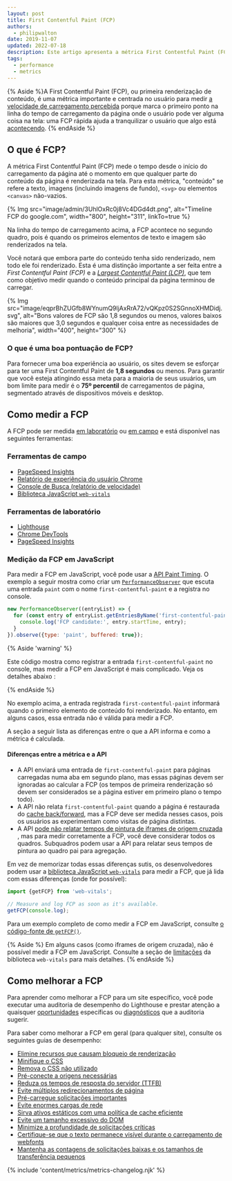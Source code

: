 ```yaml
---
layout: post
title: First Contentful Paint (FCP)
authors:
  - philipwalton
date: 2019-11-07
updated: 2022-07-18
description: Este artigo apresenta a métrica First Contentful Paint (FCP) e explica como medi-la
tags:
  - performance
  - metrics
---
```


{% Aside %}A First Contentful Paint (FCP), ou primeira renderização de conteúdo, é uma métrica importante e centrada no usuário para medir [a velocidade de carregamento percebida](/user-centric-performance-metrics/#types-of-metrics) porque marca o primeiro ponto na linha do tempo de carregamento da página onde o usuário pode ver alguma coisa na tela: uma FCP rápida ajuda a tranquilizar o usuário que algo está [acontecendo](/user-centric-performance-metrics/#questions). {% endAside %}

## O que é FCP?

A métrica First Contentful Paint (FCP) mede o tempo desde o início do carregamento da página até o momento em que qualquer parte do conteúdo da página é renderizada na tela. Para esta métrica, "conteúdo" se refere a texto, imagens (incluindo imagens de fundo), `<svg>` ou elementos `<canvas>` não-vazios.

{% Img src="image/admin/3UhlOxRc0j8Vc4DGd4dt.png", alt="Timeline FCP do google.com", width="800", height="311", linkTo=true %}

Na linha do tempo de carregamento acima, a FCP acontece no segundo quadro, pois é quando os primeiros elementos de texto e imagem são renderizados na tela.

Você notará que embora parte do conteúdo tenha sido renderizado, nem todo ele foi renderizado. Esta é uma distinção importante a ser feita entre a *First Contentful Paint (FCP)* e a *[Largest Contentful Paint (LCP)](/lcp/)*, que tem como objetivo medir quando o conteúdo principal da página terminou de carregar.

<picture>
  <source srcset="{{ "image/eqprBhZUGfb8WYnumQ9ljAxRrA72/V1mtKJenViYAhn05WxqR.svg" | imgix }}" media="(min-width: 640px)" width="400", height="100">
  {% Img src="image/eqprBhZUGfb8WYnumQ9ljAxRrA72/vQKpz0S2SGnnoXHMDidj.svg", alt="Bons valores de FCP são 1,8 segundos ou menos, valores baixos são maiores que 3,0 segundos e qualquer coisa entre as necessidades de melhoria", width="400", height="300" %}
</picture>

### O que é uma boa pontuação de FCP?

Para fornecer uma boa experiência ao usuário, os sites devem se esforçar para ter uma First Contentful Paint de **1,8 segundos** ou menos. Para garantir que você esteja atingindo essa meta para a maioria de seus usuários, um bom limite para medir é o **75º percentil** de carregamentos de página, segmentado através de dispositivos móveis e desktop.

## Como medir a FCP

A FCP pode ser medida [em laboratório](/user-centric-performance-metrics/#in-the-lab) ou [em campo](/user-centric-performance-metrics/#in-the-field) e está disponível nas seguintes ferramentas:

### Ferramentas de campo

- [PageSpeed Insights](https://pagespeed.web.dev/)
- [Relatório de experiência do usuário Chrome](https://developer.chrome.com/docs/crux/)
- [Console de Busca (relatório de velocidade)](https://webmasters.googleblog.com/2019/11/search-console-speed-report.html)
- [Biblioteca JavaScript `web-vitals`](https://github.com/GoogleChrome/web-vitals)

### Ferramentas de laboratório

- [Lighthouse](https://developer.chrome.com/docs/lighthouse/overview/)
- [Chrome DevTools](https://developer.chrome.com/docs/devtools/)
- [PageSpeed Insights](https://pagespeed.web.dev/)

### Medição da FCP em JavaScript

Para medir a FCP em JavaScript, você pode usar a [API Paint Timing](https://w3c.github.io/paint-timing/). O exemplo a seguir mostra como criar um [`PerformanceObserver`](https://developer.mozilla.org/docs/Web/API/PerformanceObserver) que escuta uma entrada `paint` com o nome `first-contentful-paint` e a registra no console.

```js
new PerformanceObserver((entryList) => {
  for (const entry of entryList.getEntriesByName('first-contentful-paint')) {
    console.log('FCP candidate:', entry.startTime, entry);
  }
}).observe({type: 'paint', buffered: true});
```

{% Aside 'warning' %}

Este código mostra como registrar a entrada `first-contentful-paint` no console, mas medir a FCP em JavaScript é mais complicado. Veja os detalhes abaixo :

{% endAside %}

No exemplo acima, a entrada registrada `first-contentful-paint` informará quando o primeiro elemento de conteúdo foi renderizado. No entanto, em alguns casos, essa entrada não é válida para medir a FCP.

A seção a seguir lista as diferenças entre o que a API informa e como a métrica é calculada.

#### Diferenças entre a métrica e a API

- A API enviará uma entrada de `first-contentful-paint` para páginas carregadas numa aba em segundo plano, mas essas páginas devem ser ignoradas ao calcular a FCP (os tempos de primeira renderização só devem ser considerados se a página estiver em primeiro plano o tempo todo).
- A API não relata `first-contentful-paint` quando a página é restaurada do [cache back/forward](/bfcache/#impact-on-core-web-vitals), mas a FCP deve ser medida nesses casos, pois os usuários as experimentam como visitas de página distintas.
- A API [pode não relatar tempos de pintura de iframes de origem cruzada](https://w3c.github.io/paint-timing/#:~:text=cross-origin%20iframes) , mas para medir corretamente a FCP, você deve considerar todos os quadros. Subquadros podem usar a API para relatar seus tempos de pintura ao quadro pai para agregação.

Em vez de memorizar todas essas diferenças sutis, os desenvolvedores podem usar a [biblioteca JavaScript `web-vitals`](https://github.com/GoogleChrome/web-vitals) para medir a FCP, que já lida com essas diferenças (onde for possível):

```js
import {getFCP} from 'web-vitals';

// Measure and log FCP as soon as it's available.
getFCP(console.log);
```

Para um exemplo completo de como medir a FCP em JavaScript, consulte [o código-fonte de `getFCP()`](https://github.com/GoogleChrome/web-vitals/blob/main/src/getFCP.ts).

{% Aside %} Em alguns casos (como iframes de origem cruzada), não é possível medir a FCP em JavaScript. Consulte a seção de [limitações](https://github.com/GoogleChrome/web-vitals#limitations) da biblioteca `web-vitals` para mais detalhes. {% endAside %}

## Como melhorar a FCP

Para aprender como melhorar a FCP para um site específico, você pode executar uma auditoria de desempenho do Lighthouse e prestar atenção a quaisquer [oportunidades](/lighthouse-performance/#opportunities) específicas ou [diagnósticos](/lighthouse-performance/#diagnostics) que a auditoria sugerir.

Para saber como melhorar a FCP em geral (para qualquer site), consulte os seguintes guias de desempenho:

- [Elimine recursos que causam bloqueio de renderização](/render-blocking-resources/)
- [Minifique o CSS](/unminified-css/)
- [Remova o CSS não utilizado](/unused-css-rules/)
- [Pré-conecte a origens necessárias](/uses-rel-preconnect/)
- [Reduza os tempos de resposta do servidor (TTFB)](/ttfb/)
- [Evite múltiplos redirecionamentos de página](/redirects/)
- [Pré-carregue solicitações importantes](/uses-rel-preload/)
- [Evite enormes cargas de rede](/total-byte-weight/)
- [Sirva ativos estáticos com uma política de cache eficiente](/uses-long-cache-ttl/)
- [Evite um tamanho excessivo do DOM](/dom-size/)
- [Minimize a profundidade de solicitações críticas](/critical-request-chains/)
- [Certifique-se que o texto permanece visível durante o carregamento de webfonts](/font-display/)
- [Mantenha as contagens de solicitações baixas e os tamanhos de transferência pequenos](/resource-summary/)

{% include 'content/metrics/metrics-changelog.njk' %}
